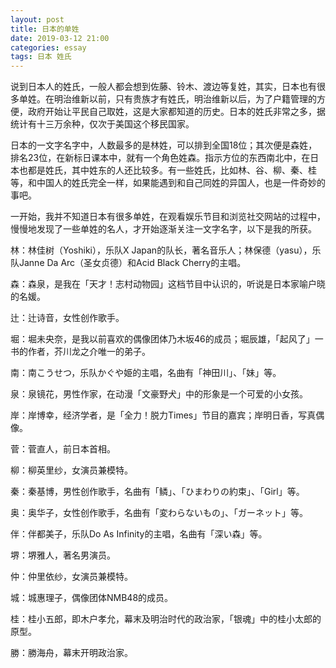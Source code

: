 ```yaml
---
layout: post
title: 日本的单姓
date: 2019-03-12 21:00
categories: essay
tags: 日本 姓氏
---
```


说到日本人的姓氏，一般人都会想到佐藤、铃木、渡边等复姓，其实，日本也有很多单姓。在明治维新以前，只有贵族才有姓氏，明治维新以后，为了户籍管理的方便，政府开始让平民自己取姓，这是大家都知道的历史。日本的姓氏非常之多，据统计有十三万余种，仅次于美国这个移民国家。

日本的一文字名字中，人数最多的是林姓，可以排到全国18位；其次便是森姓，排名23位，在新标日课本中，就有一个角色姓森。指示方位的东西南北中，在日本也都是姓氏，其中姓东的人还比较多。有一些姓氏，比如林、谷、柳、秦、桂等，和中国人的姓氏完全一样，如果能遇到和自己同姓的异国人，也是一件奇妙的事吧。

一开始，我并不知道日本有很多单姓，在观看娱乐节目和浏览社交网站的过程中，慢慢地发现了一些单姓的名人，才开始逐渐关注一文字名字，以下是我的所获。

林：林佳树（Yoshiki），乐队X Japan的队长，著名音乐人；林保德（yasu），乐队Janne Da Arc（圣女贞德）和Acid Black Cherry的主唱。

森：森泉，是我在「天才！志村动物园」这档节目中认识的，听说是日本家喻户晓的名媛。

辻：辻诗音，女性创作歌手。

堀：堀未央奈，是我以前喜欢的偶像团体乃木坂46的成员；堀辰雄，「起风了」一书的作者，芥川龙之介唯一的弟子。

南：南こうせつ，乐队かぐや姫的主唱，名曲有「神田川」、「妹」等。

泉：泉镜花，男性作家，在动漫「文豪野犬」中的形象是一个可爱的小女孩。

岸：岸博幸，经济学者，是「全力！脱力Times」节目的嘉宾；岸明日香，写真偶像。

菅：菅直人，前日本首相。

柳：柳英里纱，女演员兼模特。

秦：秦基博，男性创作歌手，名曲有「鳞」、「ひまわりの約束」、「Girl」等。

奥：奥华子，女性创作歌手，名曲有「変わらないもの」、「ガーネット」等。

伴：伴都美子，乐队Do As Infinity的主唱，名曲有「深い森」等。

堺：堺雅人，著名男演员。

仲：仲里依纱，女演员兼模特。

城：城惠理子，偶像团体NMB48的成员。

桂：桂小五郎，即木户孝允，幕末及明治时代的政治家，「银魂」中的桂小太郎的原型。

勝：勝海舟，幕末开明政治家。